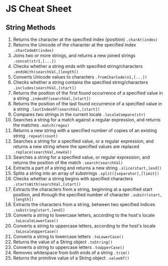 # JS Cheat Sheet

## String Methods

1. Returns the character at the specified index (position)
    ```.charAt(index)```
2. Returns the Unicode of the character at the specified index
    ```.charCodeAt(index)```
3. Joins two or more strings, and returns a new joined strings
    ```.concat(str1,[...])```
4. Checks whether a string ends with specified string/characters
    ```.endsWith(searchVal,[length])```
5. Converts Unicode values to characters
    ```.fromCharCode(n1,[...])```
6. Checks whether a string contains the specified string/characters
    ```.includes(searchVal,[start])```
7. Returns the position of the first found occurrence of a specified value in a string
    ```.indexOf(searchVal,[start])```
8. Returns the position of the last found occurrence of a specified value in a string
    ```.lastIndexOf(searchVal,[start])```
9. Compares two strings in the current locale
    ```.localeCompare(str)```
10. Searches a string for a match against a regular expression, and returns the matches
    ```.match(regex)```
11. Returns a new string with a specified number of copies of an existing string
    ```.repeat(count)```
12. Searches a string for a specified value, or a regular expression, and returns a new string where the specified values are replaced
    ```.replace(searchVal,newVal)```
13. Searches a string for a specified value, or regular expression, and returns the position of the match
    ```.search(searchVal)```
14. Extracts a part of a string and returns a new string
    ```.slice(start,[end])```
15. Splits a string into an array of substrings
    ```.split([separator],[limit])```
16. Checks whether a string begins with specified characters
    ```.startsWith(searchVal,[start])```
17. Extracts the characters from a string, beginning at a specified start position, and through the specified number of character
    ```.substr(start,[length])```
18. Extracts the characters from a string, between two specified indices
    ```.substring(start,[end])```
19. Converts a string to lowercase letters, according to the host's locale
    ```.toLocaleLowerCase()```
20. Converts a string to uppercase letters, according to the host's locale
    ```.toLocaleUpperCase()```
21. Converts a string to lowercase letters
```.toLowerCase()```
22. Returns the value of a String object
    ```.toString()```
23. Converts a string to uppercase letters
    ```.toUpperCase()```
24. Removes whitespace from both ends of a string
    ```.trim()```
25. Returns the primitive value of a String object
    ```.valueOf()```
